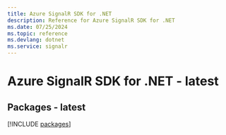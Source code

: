 ```yaml
---
title: Azure SignalR SDK for .NET
description: Reference for Azure SignalR SDK for .NET
ms.date: 07/25/2024
ms.topic: reference
ms.devlang: dotnet
ms.service: signalr
---
```

# Azure SignalR SDK for .NET - latest
## Packages - latest
[!INCLUDE [packages](signalr-index.md)]